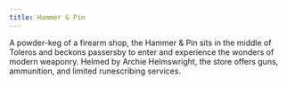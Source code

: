 ```yaml
---
title: Hammer & Pin
---
```

A powder-keg of a firearm shop, the Hammer & Pin sits in the middle of Toleros and beckons passersby to enter and experience the wonders of modern weaponry. Helmed by Archie Helmswright, the store offers guns, ammunition, and limited runescribing services.

